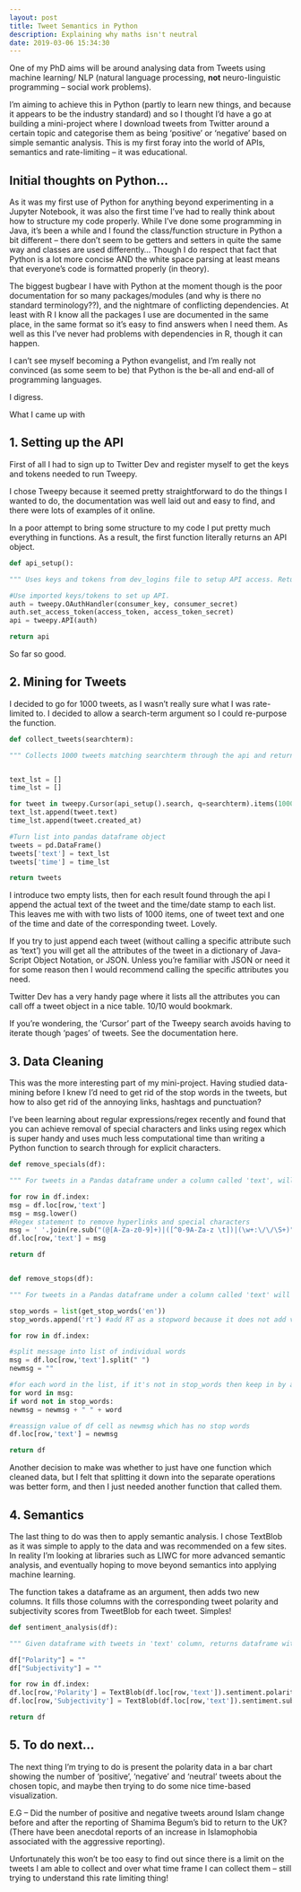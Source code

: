 ```yaml
---
layout: post
title: Tweet Semantics in Python
description: Explaining why maths isn't neutral
date: 2019-03-06 15:34:30
---
```


One of my PhD aims will be around analysing data from Tweets using machine learning/ NLP (natural language processing, **not** neuro-linguistic programming – social work problems).

I’m aiming to achieve this in Python (partly to learn new things, and because it appears to be the industry standard) and so I thought I’d have a go at building a mini-project where I download tweets from Twitter around a certain topic and categorise them as being ‘positive’ or ‘negative’ based on simple semantic analysis. This is my first foray into the world of APIs, semantics and rate-limiting – it was educational.

## Initial thoughts on Python…

As it was my first use of Python for anything beyond experimenting in a Jupyter Notebook, it was also the first time I’ve had to really think about how to structure my code properly. While I’ve done some programming in Java, it’s been a while and I found the class/function structure in Python a bit different – there don’t seem to be getters and setters in quite the same way and classes are used differently… Though I do respect that fact that Python is a lot more concise AND the white space parsing at least means that everyone’s code is formatted properly (in theory).

The biggest bugbear I have with Python at the moment though is the poor documentation for so many packages/modules (and why is there no standard terminology??), and the nightmare of conflicting dependencies. At least with R I know all the packages I use are documented in the same place, in the same format so it’s easy to find answers when I need them. As well as this I’ve never had problems with dependencies in R, though it can happen.

I can’t see myself becoming a Python evangelist, and I’m really not convinced (as some seem to be) that Python is the be-all and end-all of programming languages.

I digress.

What I came up with

## 1. Setting up the API 

First of all I had to sign up to Twitter Dev and register myself to get the keys and tokens needed to run Tweepy.

I chose Tweepy because it seemed pretty straightforward to do the things I wanted to do, the documentation was well laid out and easy to find, and there were lots of examples of it online.

In a poor attempt to bring some structure to my code I put pretty much everything in functions. As a result, the first function literally returns an API object.

```python
def api_setup():

""" Uses keys and tokens from dev_logins file to setup API access. Returns Tweepy API object """

#Use imported keys/tokens to set up API. 
auth = tweepy.OAuthHandler(consumer_key, consumer_secret)
auth.set_access_token(access_token, access_token_secret)
api = tweepy.API(auth)

return api
```

So far so good.

## 2. Mining for Tweets

I decided to go for 1000 tweets, as I wasn’t really sure what I was rate-limited to. I decided to allow a search-term argument so I could re-purpose the function.

```python
def collect_tweets(searchterm):

""" Collects 1000 tweets matching searchterm through the api and returns a dataframe with a column of tweets """


text_lst = []
time_lst = []

for tweet in tweepy.Cursor(api_setup().search, q=searchterm).items(1000):
text_lst.append(tweet.text)
time_lst.append(tweet.created_at)

#Turn list into pandas dataframe object
tweets = pd.DataFrame()
tweets['text'] = text_lst
tweets['time'] = time_lst

return tweets
```

I introduce two empty lists, then for each result found through the api I append the actual text of the tweet and the time/date stamp to each list. This leaves me with with two lists of 1000 items, one of tweet text and one of the time and date of the corresponding tweet. Lovely.

If you try to just append each tweet (without calling a specific attribute such as ‘text’) you will get all the attributes of the tweet in a dictionary of Java-Script Object Notation, or JSON. Unless you’re familiar with JSON or need it for some reason then I would recommend calling the specific attributes you need.

Twitter Dev has a very handy page where it lists all the attributes you can call off a tweet object in a nice table. 10/10 would bookmark.

If you’re wondering, the ‘Cursor’ part of the Tweepy search avoids having to iterate though ‘pages’ of tweets. See the documentation here.

## 3. Data Cleaning 

This was the more interesting part of my mini-project. Having studied data-mining before I knew I’d need to get rid of the stop words in the tweets, but how to also get rid of the annoying links, hashtags and punctuation?

I’ve been learning about regular expressions/regex recently and found that you can achieve removal of special characters and links using regex which is super handy and uses much less computational time than writing a Python function to search through for explicit characters.

```python
def remove_specials(df):

""" For tweets in a Pandas dataframe under a column called 'text', will remove special characters, hyperlinks"""

for row in df.index:
msg = df.loc[row,'text']
msg = msg.lower()
#Regex statement to remove hyperlinks and special characters
msg = ' '.join(re.sub("(@[A-Za-z0-9]+)|([^0-9A-Za-z \t])|(\w+:\/\/\S+)", " ", msg).split())
df.loc[row,'text'] = msg

return df


def remove_stops(df):

""" For tweets in a Pandas dataframe under a column called 'text' will remove all stop words from 'many_stop_words' package """

stop_words = list(get_stop_words('en')) 
stop_words.append('rt') #add RT as a stopword because it does not add value to the dataset.

for row in df.index:

#split message into list of individual words
msg = df.loc[row,'text'].split(" ")
newmsg = ""

#for each word in the list, if it's not in stop_words then keep in by adding to newmsg. 
for word in msg:
if word not in stop_words:
newmsg = newmsg + " " + word

#reassign value of df cell as newmsg which has no stop words 
df.loc[row,'text'] = newmsg

return df
```

Another decision to make was whether to just have one function which cleaned data, but I felt that splitting it down into the separate operations was better form, and then I just needed another function that called them.

## 4. Semantics

The last thing to do was then to apply semantic analysis. I chose TextBlob as it was simple to apply to the data and was recommended on a few sites. In reality I’m looking at libraries such as LIWC for more advanced semantic analysis, and eventually hoping to move beyond semantics into applying machine learning.

The function takes a dataframe as an argument, then adds two new columns. It fills those columns with the corresponding tweet polarity and subjectivity scores from TweetBlob for each tweet. Simples!

```python
def sentiment_analysis(df):

""" Given dataframe with tweets in 'text' column, returns dataframe with sentiment polarity and subjectivity for each tweet """

df["Polarity"] = ""
df["Subjectivity"] = ""

for row in df.index: 
df.loc[row,'Polarity'] = TextBlob(df.loc[row,'text']).sentiment.polarity
df.loc[row,'Subjectivity'] = TextBlob(df.loc[row,'text']).sentiment.subjectivity

return df
```

## 5. To do next…

The next thing I’m trying to do is present the polarity data in a bar chart showing the number of ‘positive’, ‘negative’ and ‘neutral’ tweets about the chosen topic, and maybe then trying to do some nice time-based visualization.

E.G – Did the number of positive and negative tweets around Islam change before and after the reporting of Shamima Begum’s bid to return to the UK? (There have been anecdotal reports of an increase in Islamophobia associated with the aggressive reporting).

Unfortunately this won’t be too easy to find out since there is a limit on the tweets I am able to collect and over what time frame I can collect them – still trying to understand this rate limiting thing!
